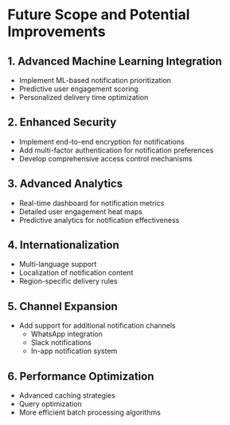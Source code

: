 # Future Scope and Potential Improvements

## 1. Advanced Machine Learning Integration
- Implement ML-based notification prioritization
- Predictive user engagement scoring
- Personalized delivery time optimization

## 2. Enhanced Security
- Implement end-to-end encryption for notifications
- Add multi-factor authentication for notification preferences
- Develop comprehensive access control mechanisms

## 3. Advanced Analytics
- Real-time dashboard for notification metrics
- Detailed user engagement heat maps
- Predictive analytics for notification effectiveness

## 4. Internationalization
- Multi-language support
- Localization of notification content
- Region-specific delivery rules

## 5. Channel Expansion
- Add support for additional notification channels
  - WhatsApp integration
  - Slack notifications
  - In-app notification system

## 6. Performance Optimization
- Advanced caching strategies
- Query optimization
- More efficient batch processing algorithms
